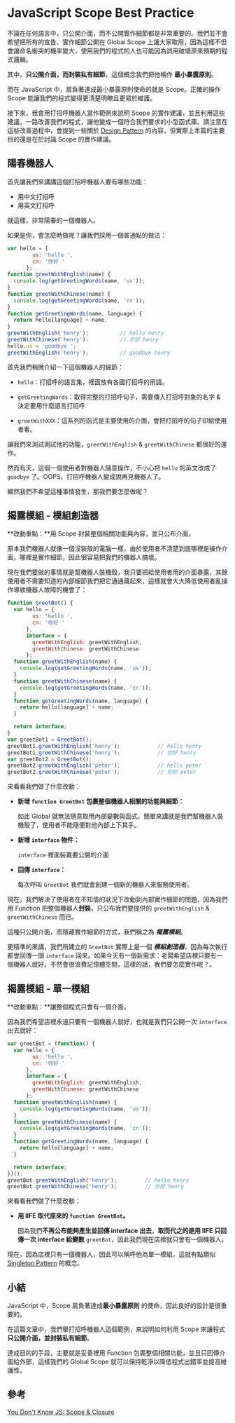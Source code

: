 # JavaScript Scope Best Practice

不論在任何語言中，只公開介面，而不公開實作細節都是非常重要的。我們並不會希望把所有的宣告、實作細節公開在 Global Scope 上讓大家取用，因為這樣不但會讓命名衝突的機率變大，使用我們的程式的人也可能因為誤用破壞原來預期的程式邏輯。

其中，**只公開介面，而封裝私有細節**，這個概念我們把他稱作 **最小暴露原則**。

而在 JavaScript 中，肩負著達成最小暴露原則使命的就是 Scope。正確的操作 Scope 能讓我們的程式變得更清楚明瞭且更易於維護。

接下來，我會用打招呼機器人當作範例來說明 Scope 的實作建議，並且利用這些建議，一路改善我們的程式，讓他變成一個符合我們要求的小型函式庫。請注意在這些改善過程中，會提到一些關於 [Design Pattern](https://zh.wikipedia.org/wiki/%E8%AE%BE%E8%AE%A1%E6%A8%A1%E5%BC%8F) 的內容，但實際上本篇的主要目的還是在於討論 Scope 的實作建議。



## 陽春機器人

首先讓我們來講講這個打招呼機器人要有哪些功能：

* 用中文打招呼
* 用英文打招呼

就這樣，非常陽春的一個機器人。

如果是你，會怎麼時做呢？讓我們採用一個普通點的做法：

```javascript
var hello = {
        us: 'hello ',
        cn: '你好 '
      };
function greetWithEnglish(name) {
  console.log(getGreetingWords(name, 'us'));
}
function greetWithChinese(name) {
  console.log(getGreetingWords(name, 'cn'));
}
function getGreetingWords(name, language) {
  return hello[language] + name;
}
greetWithEnglish('henry');			// hello henry
greetWithChinese('henry');			// 你好 henry
hello.us = 'goodbye ';
greetWithEnglish('henry');			// goodbye henry
```

首先我們稍微介紹一下這個機器人的細節：

* `hello`：打招呼的語言集，裡面放有各國打招呼的用語。
* `getGreetingWords`：取得完整的打招呼句子，需要傳入打招呼對象的名字 & 決定要用什麼語言打招呼


* `greetWithXXX`：這系列的函式是主要使用的介面，會把打招呼的句子印給使用者看。

讓我們來測試測試他的功能，`greetWithEnglish` & `greetWithChinese` 都很好的運作。

然而有天，這個一個使用者對機器人隨意操作，不小心把 `hello` 的英文改成了 `goodbye` 了。OOPS，打招呼機器人變成說再見機器人了。

顯然我們不希望這種事情發生，那我們要怎麼做呢？



## 揭露模組 - 模組創造器

**改動重點：**用 Scope 封裝整個相關功能與內容，並只公布介面。

原本我們機器人就像一個沒裝殼的電腦一樣，由於使用者不清楚到底哪裡是操作介面，哪裡是實作細節，因此很容易把我們的機器人搞壞。

現在我們要做的事情就是幫機器人裝機殼，我只要把給使用者用的介面暴露，其餘使用者不需要知道的內部細節我們把它通通藏起來，這樣就會大大降低使用者亂操作導致機器人故障的機會了：

```javascript
function GreetBot() {
  var hello = {
        us: 'hello ',
        cn: '你好 '
      },
      interface = {
        greetWithEnglish: greetWithEnglish,
        greetWithChinese: greetWithChinese
      };
  function greetWithEnglish(name) {
	console.log(getGreetingWords(name, 'us'));
  }
  function greetWithChinese(name) {
	console.log(getGreetingWords(name, 'cn'));
  }
  function getGreetingWords(name, language) {
	return hello[language] + name;
  }

  return interface;
}
var greetBot1 = GreetBot();
greetBot1.greetWithEnglish('henry');			// hello henry
greetBot1.greetWithChinese('henry');			// 你好 henry
var greetBot2 = GreetBot();
greetBot2.greetWithEnglish('peter');			// hello peter
greetBot2.greetWithChinese('peter');			// 你好 peter
```

來看看我們做了什麼改動：

* **新增 `function GreetBot` 包裹整個機器人相關的功能與細節：**

  如此 Global 就無法隨意取用內部變數與函式。簡單來講就是我們幫機器人裝機殼了，使用者不能隨便對他內部上下其手。

* **新增 `interface` 物件：**

  `interface` 裡面裝載要公開的介面

* **回傳 `interface`：**

  每次呼叫 `GreetBot` 我們就會創建一個新的機器人來服務使用者。

現在，我們解決了使用者在不知情的狀況下改動到內部實作細節的問題，因為我們用 Function 把整個機器人**封裝**，只公布我們要提供的 `greetWithEnglish` & `greetWithChinese` 而已。

這種只公開介面，而隱藏實作細節的方式，我們稱之為 ***揭露模組***。

更精準的來講，我們所建立的 `GreetBot` 實際上是一個 ***模組創造器***，因為每次執行都會回傳一個 `interface` 回來。如果今天有一個新需求：老闆希望店裡只要有一個機器人就好，不然會很浪費記憶體空間，這樣的話，我們要怎麼實作呢？。



## 揭露模組 - 單一模組

**改動重點：**讓整個程式只會有一個介面。

因為我們希望店裡永遠只要有一個機器人就好，也就是我們只公開一次 `interface` 出去就好：

```javascript
var greetBot = (function() {
  var hello = {
        us: 'hello ',
        cn: '你好 '
      },
      interface = {
        greetWithEnglish: greetWithEnglish,
        greetWithChinese: greetWithChinese
      };
  function greetWithEnglish(name) {
	console.log(getGreetingWords(name, 'us'));
  }
  function greetWithChinese(name) {
	console.log(getGreetingWords(name, 'cn'));
  }
  function getGreetingWords(name, language) {
	return hello[language] + name;
  }

  return interface;
})();
greetBot.greetWithEnglish('henry');			// hello henry
greetBot.greetWithChinese('henry');			// 你好 henry
```

來看看我們做了什麼改動：

- **用 IIFE 取代原來的 `function GreetBot`。**

  因為我們**不再公布能夠產生並回傳 interface 出去**，**取而代之的是用 IIFE 只回傳一次 interface 給變數** `greetBot`，因此我們現在店裡就只會有一個機器人。

現在，因為店裡只有一個機器人，因此可以稱呼他為單一模組，這就有點類似 [Singleton Pattern](https://en.wikipedia.org/wiki/Singleton_pattern) 的概念。



## 小結

JavaScript 中，Scope 肩負著達成**最小暴露原則** 的使命，因此良好的設計是很重要的。

在這篇文章中，我們舉打招呼機器人這個範例，來說明如何利用 Scope 來讓程式 **只公開介面，並封裝私有細節**。

達成目的的手段，主要就是妥善裡用 Function 包裹整個相關功能，並且只回傳介面給外部，這樣我們的 Global Scope 就可以保持乾淨以降低程式出錯率並提高維護性。



## 參考

[You Don't Know JS: Scope & Closure](https://github.com/getify/You-Dont-Know-JS/tree/master/scope%20%26%20closures)